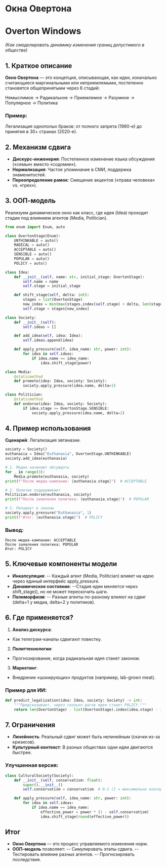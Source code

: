 # Окна Овертона
# Overton Windows
*(Как смоделировать динамику изменения границ допустимого в обществе)*

## 1. Краткое описание

**Окно Овертона** — это концепция, описывающая, как идеи, изначально считающиеся маргинальными или неприемлемыми, постепенно становятся общепринятыми через 6 стадий:

Немыслимое → Радикальное → Приемлемое → Разумное → Популярное → Политика

### Пример:

Легализация однополых браков: от полного запрета (1990-е) до принятия в 30+ странах (2020-е).

## 2. Механизм сдвига

- **Дискурс-инженерия**: Постепенное изменение языка обсуждения («семьи» вместо «содомии»).
- **Нормализация**: Частое упоминание в СМИ, поддержка знаменитостей.
- **Переопределение рамок**: Смещение акцентов («права человека» vs. «грех»).

## 3. ООП-модель

Реализуем динамическое окно как класс, где идея (Idea) проходит стадии под влиянием агентов (Media, Politician).

```Python
from enum import Enum, auto  

class OvertonStage(Enum):  
    UNTHINKABLE = auto()  
    RADICAL = auto()  
    ACCEPTABLE = auto()  
    SENSIBLE = auto()  
    POPULAR = auto()  
    POLICY = auto()  

class Idea:  
    def __init__(self, name: str, initial_stage: OvertonStage):  
        self.name = name  
        self.stage = initial_stage  

    def shift_stage(self, delta: int):  
        stages = list(OvertonStage)  
        new_index = min(max(stages.index(self.stage) + delta, len(stages)-1)  
        self.stage = stages[new_index]  

class Society:  
    def __init__(self):  
        self.ideas = []  

    def add_idea(self, idea: Idea):  
        self.ideas.append(idea)  

    def apply_pressure(self, idea_name: str, power: int):  
        for idea in self.ideas:  
            if idea.name == idea_name:  
                idea.shift_stage(power)  

class Media:  
    @staticmethod  
    def promote(idea: Idea, society: Society):  
        society.apply_pressure(idea.name, delta=1)  

class Politician:  
    @staticmethod  
    def endorse(idea: Idea, society: Society):  
        if idea.stage >= OvertonStage.SENSIBLE:  
            society.apply_pressure(idea.name, delta=2)  
```

## 4. Пример использования

**Сценарий**: Легализация эвтаназии.

```Python
society = Society()  
euthanasia = Idea("Euthanasia", OvertonStage.UNTHINKABLE)  
society.add_idea(euthanasia)  

# 1. Медиа начинают обсуждать  
for _ in range(3):  
    Media.promote(euthanasia, society)  
print(f"После медиа-кампании: {euthanasia.stage}")  # ACCEPTABLE  

# 2. Политик поддерживает  
Politician.endorse(euthanasia, society)  
print(f"После заявления политика: {euthanasia.stage}")  # POPULAR  

# 3. Попадает в законы  
society.apply_pressure("Euthanasia", 1)  
print(f"Итог: {euthanasia.stage}")  # POLICY  
```

### Вывод:

```
После медиа-кампании: ACCEPTABLE
После заявления политика: POPULAR
Итог: POLICY
```

## 5. Ключевые компоненты модели

- **Инкапсуляция**:
  -- Каждый агент (Media, Politician) влияет на идею через единый интерфейс apply_pressure.
- **Динамическое состояние**:
  --Стадия идеи меняется через shift_stage(), но не может перескочить шаги.
- **Полиморфизм**:
  -- Разные агенты по-разному влияют на сдвиг (delta=1 у медиа, delta=2 у политиков).

## 6. Где применяется?

1. **Анализ дискурса**:
  - Как телеграм-каналы сдвигают повестку.
2. **Политтехнологии**:
  - Прогнозирование, когда радикальная идея станет законом.
3. **Маркетинг**:
  - Внедрение «шокирующих» продуктов (например, lab-grown meat).

### Пример для ИИ:

```Python
def predict_legalization(idea: Idea, society: Society) -> int:  
    """Предсказывает, через сколько шагов идея станет POLICY."""  
    return len(OvertonStage) - list(OvertonStage).index(idea.stage) - 1  
```

## 7. Ограничения

- **Линейность**: Реальный сдвиг может быть нелинейным (скачки из-за кризисов).
- **Культурный контекст**: В разных обществах одни идеи двигаются быстрее.

### Улучшенная версия:

```Python
class CulturalSociety(Society):  
    def __init__(self, conservatism: float):  
        super().__init__()  
        self.conservatism = conservatism  # 0-1 (1 = максимально консервативно)  

    def apply_pressure(self, idea_name: str, power: int):  
        for idea in self.ideas:  
            if idea.name == idea_name:  
                effective_power = power * (1 - self.conservatism)  
                idea.shift_stage(round(effective_power))  
```

## Итог

- **Окно Овертона** — это процесс управляемого изменения норм.
- **ООП-модель** позволяет:
  -- Симулировать этапы сдвига.
  -- Тестировать влияние разных агентов.
  -- Прогнозировать последствия.

